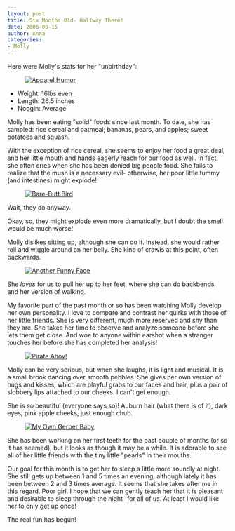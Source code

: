 ```yaml
---
layout: post
title: Six Months Old- Halfway There!
date: 2006-06-15
author: Anna
categories:
- Molly
---
```


Here were Molly's stats for her "unbirthday":

<figure><a href="http://www.flickr.com/photo.gne?id=168078743"><img class="photo" src="http://static.flickr.com/49/168078743_47afbf589f.jpg" alt="Apparel Humor" border="0"></a> </figure>

* Weight: 16lbs even
* Length: 26.5 inches   
* Noggin: Average 

Molly has been eating "solid" foods since last month. To date, she has sampled: rice cereal and oatmeal; bananas, pears, and apples; sweet potatoes and squash.

With the exception of rice cereal, she seems to enjoy her food a great deal, and her little mouth and hands eagerly reach for our food as well. In fact, she often cries when she has been denied big people food. She fails to realize that the mush is a necessary evil- otherwise, her poor little tummy (and intestines) might explode!

<figure><a href="http://www.flickr.com/photo.gne?id=168078954"><img class="photo" src="http://static.flickr.com/64/168078954_256c61f7d5.jpg" alt="Bare-Butt Bird" border="0"></a> </figure>

Wait, they do anyway.

Okay, so, they might explode even more dramatically, but I doubt the smell would be much worse!

Molly dislikes sitting up, although she can do it. Instead, she would rather roll and wiggle around on her belly. She kind of crawls at this point, often backwards.

<figure><a href="http://www.flickr.com/photo.gne?id=168079708"><img class="photo" src="http://static.flickr.com/71/168079708_4b38589e24.jpg" alt="Another Funny Face" border="0"></a> </figure>

She <i>loves</i> for us to pull her up to her feet, where she can do backbends, and her version of walking.

My favorite part of the past month or so has been watching Molly develop her own personality. I love to compare and contrast her quirks with those of her little friends. She is very different, much more reserved and shy than they are. She takes her time to observe and analyze someone before she lets them get close. And woe to anyone within earshot when a stranger touches her before she has completed her analysis!

<figure><a href="http://www.flickr.com/photo.gne?id=168079200"><img class="photo" src="http://static.flickr.com/78/168079200_af807b58ce.jpg" alt="Pirate Ahoy!" border="0"></a> </figure>

Molly can be very serious, but when she laughs, it is light and musical. It is a small brook dancing over smooth pebbles. She gives her own version of hugs and kisses, which are playful grabs to our faces and hair, plus a pair of slobbery lips attached to our cheeks. I can't get enough.

She is so beautiful (everyone says so)! Auburn hair (what there is of it), dark eyes, pink apple cheeks, just enough chub.

<figure><a href="http://www.flickr.com/photo.gne?id=168080002"><img class="photo" src="http://static.flickr.com/76/168080002_cc5b4e97c0.jpg" alt="My Own Gerber Baby" border="0"></a> </figure>

She has been working on her first teeth for the past couple of months (or so it has seemed), but it looks as though it may be a while. It is adorable to see all of her little friends with the tiny little "pearls" in their mouths.

Our goal for this month is to get her to sleep a little more soundly at night. She still gets up between 1 and 5 times an evening, although lately it has been between 2 and 3 times average. It seems that she takes after me in this regard. Poor girl. I hope that we can gently teach her that it is pleasant and desirable to sleep through the night- for all of us. At least I would like her to only get up once!

The real fun has begun!
